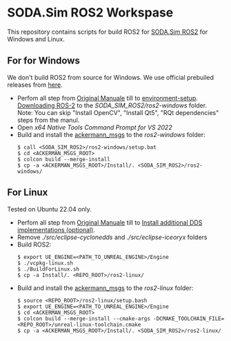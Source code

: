 # SODA.Sim ROS2 Workspase
This repository contains scripts for build ROS2 for [SODA.Sim ROS2](https://github.com/soda-auto/soda-sim-ros2) for Windows and Linux.  

## For for Windows
We don't build ROS2 from source for Windows. We use official prebuiled releases from [here](https://github.com/ros2/ros2/releases). 
  - Perfom all step from [Original Manuale](https://docs.ros.org/en/humble/Installation/Windows-Install-Binary.html#) till to [environment-setup](https://docs.ros.org/en/humble/Installation/Windows-Install-Binary.html#environment-setup).  
    [Downloading ROS-2](https://docs.ros.org/en/humble/Installation/Windows-Install-Binary.html#downloading-ros-2) to the *SODA_SIM_ROS2/ros2-windows* folder.  
    Note: You can skip "Install OpenCV", "Install Qt5", "RQt dependencies" steps from the manul.
  - Open *x64 Native Tools Command Prompt for VS 2022*
  - Build and install the [ackermann_msgs](https://github.com/ros-drivers/ackermann_msgs/tree/ros2) to the *ros2-windows* folder:
    ```
    $ call <SODA_SIM_ROS2>/ros2-windows/setup.bat
    $ cd <ACKERMAN_MSGS_ROOT>
    $ colcon build --merge-install
    $ cp -a <ACKERMAN_MSGS_ROOT>/Install/. <SODA_SIM_ROS2>/ros2-windows/
    ```

## For Linux 
Tested on Ubuntu 22.04 only.  
  - Perfom all step from [Original Manuale](https://docs.ros.org/en/humble/Installation/Alternatives/Ubuntu-Development-Setup.html) till to [Install additional DDS implementations (optional)](https://docs.ros.org/en/humble/Installation/Alternatives/Ubuntu-Development-Setup.html#id8).
  - Remove *./src/eclipse-cyclonedds* and *./src/eclipse-iceoryx* folders
  - Build ROS2:
    ```
	$ export UE_ENGINE=<PATH_TO_UNREAL_ENGINE>/Engine
	$ ./vcpkg-linux.sh
	$ ./BuildForLinux.sh
	$ cp -a Install/. <REPO_ROOT>/ros2-linux/
	```
  - Build and install the [ackermann_msgs](https://github.com/ros-drivers/ackermann_msgs/tree/ros2) to the *ros2-linux* folder:
    ```
    $ source <REPO_ROOT>/ros2-linux/setup.bash
	$ export UE_ENGINE=<PATH_TO_UNREAL_ENGINE>/Engine
    $ cd <ACKERMAN_MSGS_ROOT>
    $ colcon build --merge-install --cmake-args -DCMAKE_TOOLCHAIN_FILE=<REPO_ROOT>/unreal-linux-toolchain.cmake
    $ cp -a <ACKERMAN_MSGS_ROOT>/Install/. <SODA_SIM_ROS2>/ros2-linux/
    ```
